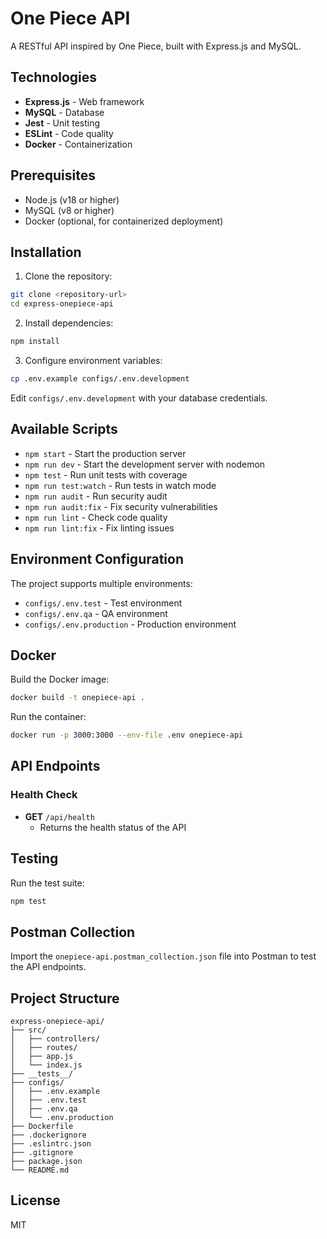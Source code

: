 # One Piece API

A RESTful API inspired by One Piece, built with Express.js and MySQL.

## Technologies

- **Express.js** - Web framework
- **MySQL** - Database
- **Jest** - Unit testing
- **ESLint** - Code quality
- **Docker** - Containerization

## Prerequisites

- Node.js (v18 or higher)
- MySQL (v8 or higher)
- Docker (optional, for containerized deployment)

## Installation

1. Clone the repository:
```bash
git clone <repository-url>
cd express-onepiece-api
```

2. Install dependencies:
```bash
npm install
```

3. Configure environment variables:
```bash
cp .env.example configs/.env.development
```

Edit `configs/.env.development` with your database credentials.

## Available Scripts

- `npm start` - Start the production server
- `npm run dev` - Start the development server with nodemon
- `npm test` - Run unit tests with coverage
- `npm run test:watch` - Run tests in watch mode
- `npm run audit` - Run security audit
- `npm run audit:fix` - Fix security vulnerabilities
- `npm run lint` - Check code quality
- `npm run lint:fix` - Fix linting issues

## Environment Configuration

The project supports multiple environments:

- `configs/.env.test` - Test environment
- `configs/.env.qa` - QA environment
- `configs/.env.production` - Production environment

## Docker

Build the Docker image:
```bash
docker build -t onepiece-api .
```

Run the container:
```bash
docker run -p 3000:3000 --env-file .env onepiece-api
```

## API Endpoints

### Health Check

- **GET** `/api/health`
  - Returns the health status of the API

## Testing

Run the test suite:
```bash
npm test
```

## Postman Collection

Import the `onepiece-api.postman_collection.json` file into Postman to test the API endpoints.

## Project Structure

```
express-onepiece-api/
├── src/
│   ├── controllers/
│   ├── routes/
│   ├── app.js
│   └── index.js
├── __tests__/
├── configs/
│   ├── .env.example
│   ├── .env.test
│   ├── .env.qa
│   └── .env.production
├── Dockerfile
├── .dockerignore
├── .eslintrc.json
├── .gitignore
├── package.json
└── README.md
```

## License

MIT

